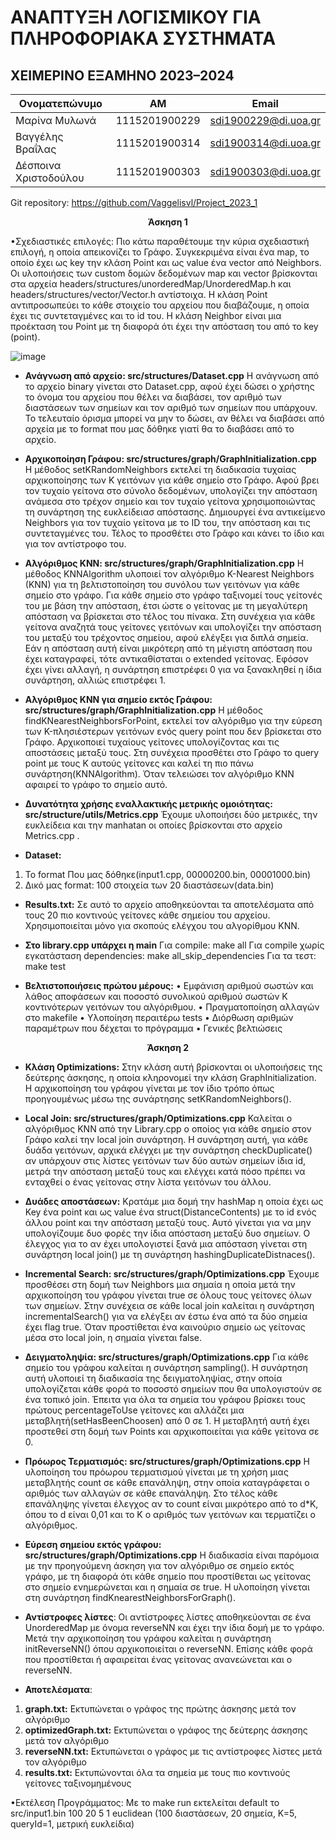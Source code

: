 # **ΑΝΑΠΤΥΞΗ ΛΟΓΙΣΜΙΚΟΥ ΓΙΑ ΠΛΗΡΟΦΟΡΙΑΚΑ ΣΥΣΤΗΜΑΤΑ**
## **ΧΕΙΜΕΡΙΝΟ ΕΞΑΜΗΝΟ 2023–2024**


| Ονοματεπώνυμο                 | ΑΜ                  | Email                   |
| ---------------------------- | ------------------- | ------------------------|
| Μαρίνα Μυλωνά                | 1115201900229       | sdi1900229@di.uoa.gr   |
| Βαγγέλης Βραΐλας             | 1115201900314       | sdi1900314@di.uoa.gr   |
| Δέσποινα Χριστοδούλου        | 1115201900303       | sdi1900303@di.uoa.gr   |


Git repository: https://github.com/Vaggelisvl/Project_2023_1

<p align="center">
  <strong>Άσκηση 1</strong>
</p>


•Σχεδιαστικές επιλογές:
Πιο κάτω παραθέτουμε την κύρια σχεδιαστική επιλογή, η οποία απεικονίζει το Γράφο. Συγκεκριμένα είναι ένα map, το οποίο έχει ως key την κλάση Point και ως value ένα vector από Neighbors. Οι υλοποιήσεις των custom δομών δεδομένων map και vector βρίσκονται στα αρχεία headers/structures/unorderedMap/UnorderedMap.h και headers/structures/vector/Vector.h αντίστοιχα.
Η κλάση Point αντιπροσωπεύει το κάθε στοιχείο του αρχείου που διαβάζουμε, η οποία έχει τις συντεταγμένες και το id του. H κλάση Neighbor είναι μια προέκταση του Point με τη διαφορά ότι έχει την απόσταση του από το key (point).


![image](https://github.com/Vaggelisvl/Project_2023_1/assets/139377786/1bf06e47-0a85-41a3-af03-b7e4fa275e3c)



- **Ανάγνωση από αρχείο: src/structures/Dataset.cpp**
Η ανάγνωση από το αρχείο binary γίνεται στο Dataset.cpp, αφού έχει δώσει ο χρήστης το όνομα του αρχείου που θέλει να διαβάσει, τον αριθμό των διαστάσεων των σημείων και τον αριθμό των σημείων που υπάρχουν. Το τελευταίο όρισμα μπορεί να μην το δώσει, αν θέλει να διαβάσει από αρχεία με το format που μας δόθηκε γιατί θα το διαβάσει από το αρχείο.

- **Αρχικοποίηση Γράφου: src/structures/graph/GraphInitialization.cpp**
Η μέθοδος setKRandomNeighbors εκτελεί τη διαδικασία τυχαίας αρχικοποίησης των Κ γειτόνων για κάθε σημείο στο Γράφο. Αφού βρει τον τυχαίο γείτονα στο σύνολο δεδομένων, υπολογίζει την απόσταση ανάμεσα στο τρέχον σημείο και τον τυχαίο γείτονα χρησιμοποιώντας τη συνάρτηση της ευκλείδειασ απόστασης. Δημιουργεί ένα αντικείμενο Neighbors για τον τυχαίο γείτονα με το ID του, την απόσταση και τις συντεταγμένες του. Τέλος το προσθέτει στο Γράφο και κάνει το ίδιο και για τον αντίστροφο του.

- **Αλγόριθμος KNN: src/structures/graph/GraphInitialization.cpp**
Η μέθοδος KNNAlgorithm υλοποιεί τον αλγόριθμο K-Nearest Neighbors (KNN) για τη βελτιστοποίηση του συνόλου των γειτόνων για κάθε σημείο στο γράφο. Για κάθε σημείο στο γράφο ταξινομεί τους γείτονές του με βάση την απόσταση, έτσι ώστε ο γείτονας με τη μεγαλύτερη απόσταση να βρίσκεται στο τέλος του πίνακα. Στη συνέχεια για κάθε γείτονα αναζητά τους γείτονες γειτόνων και υπολογίζει την απόσταση του μεταξύ του τρέχοντος σημείου, αφού ελέγξει για διπλά σημεία. Εάν η απόσταση αυτή είναι μικρότερη από τη μέγιστη απόσταση που έχει καταγραφεί, τότε αντικαθίσταται ο extended γείτονας. Εφόσον έχει γίνει αλλαγή, η συνάρτηση επιστρέφει 0 για να ξανακληθεί η ίδια συνάρτηση, αλλιώς επιστρέφει 1.

- **Αλγόριθμος ΚΝΝ για σημείο εκτός Γράφου: src/structures/graph/GraphInitialization.cpp**
Η μέθοδος findKNearestNeighborsForPoint, εκτελεί τον αλγόριθμο για την εύρεση των K-πλησιέστερων γειτόνων ενός query point που δεν βρίσκεται στο Γράφο. Αρχικοποιεί τυχαίους γείτονες υπολογίζοντας και τις αποστάσεις μεταξύ τους. Στη συνέχεια προσθέτει στο Γράφο το query point με τους Κ αυτούς γείτονες και καλεί τη πιο πάνω συνάρτηση(KNNAlgorithm). Όταν τελειώσει τον αλγόριθμο ΚΝΝ αφαιρεί το γράφο το σημείο αυτό.


- **Δυνατότητα χρήσης εναλλακτικής μετρικής ομοιότητας: src/structure/utils/Metrics.cpp**
Έχουμε υλοποιήσει δύο μετρικές, την ευκλείδεια και την manhatan οι οποίες βρίσκονται στο αρχείο Metrics.cpp .

- **Dataset:**
1.	Το format Που μας δόθηκε(input1.cpp, 00000200.bin, 00001000.bin)
2.	Δικό μας format: 100 στοιχεία των 20 διαστάσεων(data.bin)

- **Results.txt:**
Σε αυτό το αρχείο αποθηκεύονται τα αποτελέσματα από τους 20 πιο κοντινούς γείτονες κάθε σημείου του αρχείου. Χρησιμοποιείται μόνο για σκοπούς ελέγχου του αλγορίθμου ΚΝΝ.

- **Στο library.cpp υπάρχει η main**
Για compile: make all 
Για compile χωρίς εγκατάσταση dependencies: make all_skip_dependencies
Για τα τεστ: make test 

- **Βελτιστοποιήσεις πρώτου μέρους:**
•	Εμφάνιση αριθμού σωστών και λάθος αποφάσεων και ποσοστό συνολικού αριθμού σωστών Κ κοντινότερων γειτόνων του αλγόριθμου.
•	Πραγματοποίηση αλλαγών στο makefile
•	Υλοποίηση περαιτέρω tests
•	Διόρθωση αριθμών παραμέτρων που δέχεται το πρόγραμμα
•	Γενικές βελτιώσεις

<p align="center">
  <strong>Άσκηση 2</strong>
</p>

- **Κλάση Optimizations:**
Στην κλάση αυτή βρίσκονται οι υλοποιήσεις της δεύτερης άσκησης, η οποία κληρονομεί την κλάση GraphInitialization. Η αρχικοποίηση του γράφου γίνεται με τον ίδιο τρόπο όπως προηγουμένως μέσω της συνάρτησης setKRandomNeighbors().

- **Local Join: src/structures/graph/Optimizations.cpp**
 Καλείται ο αλγόριθμος KNN από την Library.cpp ο οποίος για κάθε σημείο στον Γράφο καλεί την local join συνάρτηση. Η συνάρτηση αυτή, για κάθε δυάδα γειτόνων, αρχικά ελέγχει με την συνάρτηση checkDuplicate() αν υπάρχουν στις λίστες γειτόνων των δύο αυτών σημείων ίδια id, μετρά την απόσταση μεταξύ τους και ελέγχει κατά πόσο πρέπει να ενταχθεί ο ένας γείτονας στην λίστα γειτόνων του άλλου.

- **Δυάδες αποστάσεων:**
Κρατάμε μια δομή την hashMap η οποία έχει ως Key ένα point και ως value ένα struct(DistanceContents) με το id ενός άλλου point και την απόσταση μεταξύ τους. Αυτό γίνεται για να μην υπολογίζουμε δυο φορές την ίδια απόσταση μεταξύ δυο σημείων. Ο έλεγχος για το αν έχει υπολογιστεί ξανά μια απόσταση γίνεται στη συνάρτηση local join() με τη συνάρτηση hashingDuplicateDistnaces().

- **Incremental Search: src/structures/graph/Optimizations.cpp**
Έχουμε προσθέσει στη δομή των Neighbors μια σημαία η οποία μετά την αρχικοποίηση του γράφου γίνεται true σε όλους τους γείτονες όλων των σημείων. Στην συνέχεια σε κάθε local join καλείται η συνάρτηση incrementalSearch() για να ελέγξει αν έστω ένα από τα δύο σημεία έχει flag true. Όταν προστίθεται ένα καινούριο σημείο ως γείτονας μέσα στο local join, η σημαία γίνεται false.

- **Δειγματοληψία: src/structures/graph/Optimizations.cpp**
Για κάθε σημείο του γράφου καλείται η συνάρτηση sampling(). Η συνάρτηση αυτή υλοποιεί τη διαδικασία της δειγματοληψίας, στην οποία υπολογίζεται κάθε φορά το ποσοστό σημείων που θα υπολογιστούν σε ένα τοπικό join. Έπειτα για όλα τα σημεία του γράφου βρίσκει τους πρώτους percentageToUse γείτονες και αλλάζει μια μεταβλητή(setHasBeenChoosen) από 0 σε 1. Η μεταβλητή αυτή έχει προστεθεί στη δομή των Points και αρχικοποιείται για κάθε γείτονα σε 0.

- **Πρόωρος Τερματισμός: src/structures/graph/Optimizations.cpp**
Η υλοποίηση του πρόωρου τερματισμού γίνεται με τη χρήση μιας μεταβλητής count σε κάθε επανάληψη, στην οποία καταγράφεται ο αριθμός των αλλαγών σε κάθε επανάληψη. Στο τέλος κάθε επανάληψης γίνεται έλεγχος αν το count είναι μικρότερο από το d*K, όπου το d είναι 0,01 και το K ο αριθμός των γειτόνων και τερματίζει ο αλγόριθμος. 

- **Εύρεση σημείου εκτός γράφου: src/structures/graph/Optimizations.cpp**
Η διαδικασία είναι παρόμοια με την προηγούμενη άσκηση για τον αλγόριθμο σε σημείο εκτός γράφο, με τη διαφορά ότι κάθε σημείο που προστίθεται ως γείτονας στο σημείο ενημερώνεται και η σημαία σε true. Η υλοποίηση γίνεται στη συνάρτηση findKnearestNeighborsForGraph().

- **Αντίστροφες λίστες**:
Οι αντίστροφες λίστες αποθηκεύονται σε ένα UnorderedMap με όνομα reverseNN και έχει την ίδια δομή με το γράφο. Μετά την αρχικοποίηση του γράφου καλείται η συνάρτηση initReverseNN() όπου αρχικοποιείται ο reverseNN. Επίσης κάθε φορά που προστίθεται ή αφαιρείται ένας γείτονας ανανεώνεται και ο reverseNN.

- **Αποτελέσματα**:
1. **graph.txt:** Εκτυπώνεται ο γράφος της πρώτης άσκησης μετά τον αλγόριθμο
2. **optimizedGraph.txt:** Εκτυπώνεται ο γράφος της δεύτερης άσκησης μετά τον αλγόριθμο
3. **reverseNN.txt:** Εκτυπώνεται ο γράφος με τις αντίστροφες λίστες μετά τον αλγόριθμο
4. **results.txt:** Εκτυπώνονται όλα τα σημεία με τους πιο κοντινούς γείτονες ταξινομημένους

•Εκτέλεση Προγράμματος:
Με το make run εκτελείται default το src/input1.bin 100 20 5 1 euclidean 
(100 διαστάσεων, 20 σημεία, Κ=5, queryId=1, μετρική ευκλείδια)
